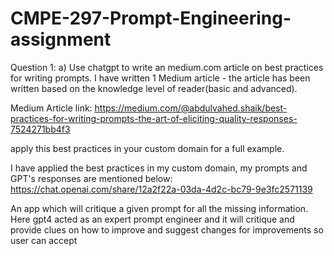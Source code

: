 # CMPE-297-Prompt-Engineering-assignment

Question 1: a) Use chatgpt to write an medium.com article on best practices for writing prompts. I have written 1 Medium article - the article has been written based on the knowledge level of reader(basic and advanced).

Medium Article link: https://medium.com/@abdulvahed.shaik/best-practices-for-writing-prompts-the-art-of-eliciting-quality-responses-7524271bb4f3

apply this best practices in your custom domain for a full example. 

I have applied the best practices in my custom domain, my prompts and GPT's responses are mentioned below:
https://chat.openai.com/share/12a2f22a-03da-4d2c-bc79-9e3fc2571139

An app which will critique a given prompt for all the missing information. Here gpt4 acted as an expert prompt engineer and it will critique and provide clues on how to improve and suggest changes for improvements so user can accept
